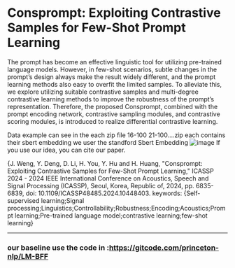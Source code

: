 # Consprompt: Exploiting Contrastive Samples for Few-Shot Prompt Learning 
The prompt has become an effective linguistic tool for utilizing
pre-trained language models. However, in few-shot scenarios, subtle changes in the prompt’s design always make the
result widely different, and the prompt learning methods
also easy to overfit the limited samples. To alleviate
this, we explore utilizing suitable contrastive samples and
multi-degree contrastive learning methods to improve the robustness of the prompt’s representation. Therefore, the proposed
Consprompt, combined with the prompt encoding network, contrastive sampling modules, and contrastive scoring modules,
is introduced to realize differential contrastive learning.

Data example can see in the each zip file 16-100 21-100....zip each contains their sbert embedding
we user the standford Sbert Embedding
![image](https://github.com/Nagin-Kim/cosprompt/assets/24890015/a6e64667-882c-4446-9c27-83daffb4a532)
If you use our idea, you can cite our paper.

{J. Weng, Y. Deng, D. Li, H. You, Y. Hu and H. Huang, "Consprompt: Exploiting Contrastive Samples for Few-Shot Prompt Learning," ICASSP 2024 - 2024 IEEE International Conference on Acoustics, Speech and Signal Processing (ICASSP), Seoul, Korea, Republic of, 2024, pp. 6835-6839, doi: 10.1109/ICASSP48485.2024.10448403. keywords: {Self-supervised learning;Signal processing;Linguistics;Controllability;Robustness;Encoding;Acoustics;Prompt learning;Pre-trained language model;contrastive learning;few-shot learning}


___________________________________________________________________________________________________________

### our baseline use the code in :https://gitcode.com/princeton-nlp/LM-BFF
